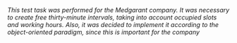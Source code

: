 *This test task was performed for the Medgarant company. It was necessary to create free thirty-minute intervals, taking into account occupied slots and working hours. Also, it was decided to implement it according to the object-oriented paradigm, since this is important for the company*

